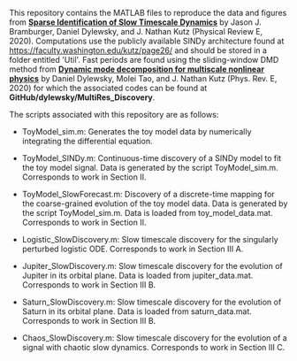 This repository contains the MATLAB files to reproduce the data and figures from [**Sparse Identification of Slow Timescale Dynamics**](https://journals.aps.org/pre/abstract/10.1103/PhysRevE.102.022204) by Jason J. Bramburger, Daniel Dylewsky, and J. Nathan Kutz (Physical Review E, 2020). Computations use the publicly available SINDy architecture found at https://faculty.washington.edu/kutz/page26/ and should be stored in a folder entitled 'Util'. Fast periods are found using the sliding-window DMD method from [**Dynamic mode decomposition for multiscale nonlinear physics**](https://journals.aps.org/pre/abstract/10.1103/PhysRevE.99.063311) by Daniel Dylewsky, Molei Tao, and J. Nathan Kutz (Phys. Rev. E, 2020) for which the associated codes can be found at **GitHub/dylewsky/MultiRes_Discovery**. 

The scripts associated with this repository are as follows:

- ToyModel_sim.m: Generates the toy model data by numerically integrating the differential equation.

- ToyModel_SINDy.m: Continuous-time discovery of a SINDy model to fit the toy model signal. Data is generated by the script ToyModel_sim.m. Corresponds to work in Section II.

- ToyModel_SlowForecast.m: Discovery of a discrete-time mapping for the coarse-grained evolution of the toy model data. Data is generated by the script ToyModel_sim.m. Data is loaded from toy_model_data.mat. Corresponds to work in Section II.

- Logistic_SlowDiscovery.m: Slow timescale discovery for the singularly perturbed logistic ODE. Corresponds to work in Section III A.

- Jupiter_SlowDiscovery.m: Slow timescale discovery for the evolution of Jupiter in its orbital plane. Data is loaded from jupiter_data.mat. Corresponds to work in Section III B.

- Saturn_SlowDiscovery.m: Slow timescale discovery for the evolution of Saturn in its orbital plane. Data is loaded from saturn_data.mat. Corresponds to work in Section III B.

- Chaos_SlowDiscovery.m: Slow timescale discovery for the evolution of a signal with chaotic slow dynamics. Corresponds to work in Section III C.
